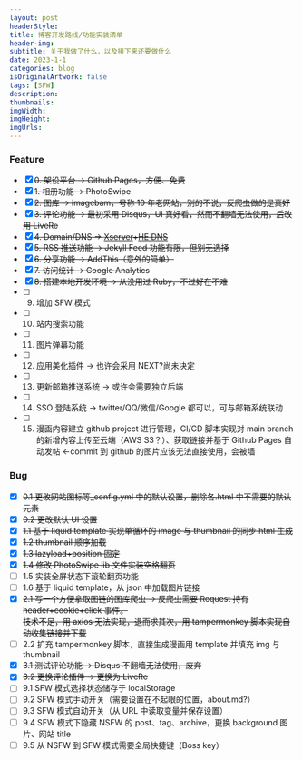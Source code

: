 ```yaml
---
layout: post
headerStyle:
title: 博客开发路线/功能实装清单
header-img:
subtitle: 关于我做了什么，以及接下来还要做什么
date: 2023-1-1
categories: blog
isOriginalArtwork: false
tags: [SFW]
description:
thumbnails:
imgWidth:
imgHeight:
imgUrls:
---
```


### Feature

- [x] ~~0. 架设平台 -> Github Pages，方便、免费~~
- [x] ~~1. 相册功能 -> PhotoSwipe~~
- [x] ~~2. 图库 -> imagebam，号称 10 年老网站，别的不说，反爬虫做的是真好~~
- [x] ~~3. 评论功能 -> 最初采用 Disqus，UI 真好看，然而不翻墙无法使用，后改用 LiveRe~~
- [x] ~~4. Domain/DNS -> [Xserver](https://secure.xserver.ne.jp/xapanel/myaccount/index)+[HE DNS](https://dns.he.net/)~~
- [x] ~~5. RSS 推送功能 -> Jekyll Feed 功能有限，但别无选择~~
- [x] ~~6. 分享功能 -> AddThis（意外的简单）~~
- [x] ~~7. 访问统计 -> Google Analytics~~
- [x] ~~8. 搭建本地开发环境 -> 从没用过 Ruby，不过好在不难~~
- [ ] 9. 增加 SFW 模式
- [ ] 10. 站内搜索功能
- [ ] 11. 图片弹幕功能
- [ ] 12. 应用美化插件 -> 也许会采用 NEXT?尚未决定
- [ ] 13. 更新邮箱推送系统 -> 或许会需要独立后端
- [ ] 14. SSO 登陆系统 -> twitter/QQ/微信/Google 都可以，可与邮箱系统联动
- [ ] 15. 漫画内容建立 github project 进行管理，CI/CD 脚本实现对 main branch 的新增内容上传至云端（AWS S3？）、获取链接并基于 Github Pages 自动发帖 <-commit 到 github 的图片应该无法直接使用，会被墙

### Bug

- [x] ~~0.1 更改网站图标等\_config.yml 中的默认设置，删除各.html 中不需要的默认元素~~
- [x] ~~0.2 更改默认 UI 设置~~
- [x] ~~1.1 基于 liquid template 实现单循环的 image 与 thumbnail 的同步 html 生成~~
- [x] ~~1.2 thumbnail 顺序加载~~
- [x] ~~1.3 lazyload+position 固定~~
- [x] ~~1.4 修改 PhotoSwipe lib 文件实装空格翻页~~
- [ ] 1.5 实装全屏状态下滚轮翻页功能
- [ ] 1.6 基于 liquid template，从 json 中加载图片链接
- [x] ~~2.1 写一个方便拿取图链的图库爬虫 -> 反爬虫需要 Request 持有 header+cookie+click 事件。~~  
       ~~技术不足，用 axios 无法实现，退而求其次，用 tampermonkey 脚本实现自动收集链接并下载~~
- [ ] 2.2 扩充 tampermonkey 脚本，直接生成漫画用 template 并填充 img 与 thumbnail
- [x] ~~3.1 测试评论功能 -> Disqus 不翻墙无法使用，废弃~~
- [x] ~~3.2 更换评论插件 -> 更换为 LiveRe~~
- [ ] 9.1 SFW 模式选择状态储存于 localStorage
- [ ] 9.2 SFW 模式手动开关（需要设置在不起眼的位置，about.md?）
- [ ] 9.3 SFW 模式自动开关（从 URL 中读取变量并保存设置）
- [ ] 9.4 SFW 模式下隐藏 NSFW 的 post、tag、archive，更换 background 图片、网站 title
- [ ] 9.5 从 NSFW 到 SFW 模式需要全局快捷键（Boss key）
